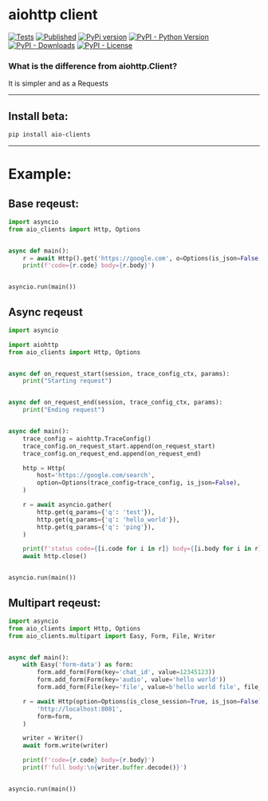 # aiohttp client

[![Tests](https://github.com/skar404/aio-clients/actions/workflows/python-tests.yml/badge.svg)](https://github.com/skar404/aio-clients/actions/workflows/python-tests.yml)
[![Published](https://github.com/skar404/aio-clients/actions/workflows/python-publish.yml/badge.svg)](https://github.com/skar404/aio-clients/actions/workflows/python-publish.yml)
[![PyPi version](https://badgen.net/pypi/v/aio-clients/)](https://pypi.org/project/aio-clients)
[![PyPI - Python Version](https://img.shields.io/pypi/pyversions/aio-clients)](https://pypi.org/project/aio-clients)
[![PyPI - Downloads](https://img.shields.io/pypi/dm/aio-clients)](https://pypi.org/project/aio-clients)
[![PyPI - License](https://img.shields.io/pypi/l/aio-clients)](https://pypi.org/project/aio-clients)

### What is the difference from aiohttp.Client?

It is simpler and as a Requests

----

## Install beta:

```bash
pip install aio-clients
```

----

# Example:

## Base reqeust:

```python
import asyncio
from aio_clients import Http, Options


async def main():
    r = await Http().get('https://google.com', o=Options(is_json=False, is_close_session=True))
    print(f'code={r.code} body={r.body}')


asyncio.run(main())
```

## Async reqeust

```python
import asyncio

import aiohttp
from aio_clients import Http, Options


async def on_request_start(session, trace_config_ctx, params):
    print("Starting request")


async def on_request_end(session, trace_config_ctx, params):
    print("Ending request")


async def main():
    trace_config = aiohttp.TraceConfig()
    trace_config.on_request_start.append(on_request_start)
    trace_config.on_request_end.append(on_request_end)

    http = Http(
        host='https://google.com/search',
        option=Options(trace_config=trace_config, is_json=False),
    )

    r = await asyncio.gather(
        http.get(q_params={'q': 'test'}),
        http.get(q_params={'q': 'hello_world'}),
        http.get(q_params={'q': 'ping'}),
    )

    print(f'status code={[i.code for i in r]} body={[i.body for i in r]}')
    await http.close()


asyncio.run(main())
```

## Multipart reqeust:

```python
import asyncio
from aio_clients import Http, Options
from aio_clients.multipart import Easy, Form, File, Writer


async def main():
    with Easy('form-data') as form:
        form.add_form(Form(key='chat_id', value=12345123))
        form.add_form(Form(key='audio', value='hello world'))
        form.add_form(File(key='file', value=b'hello world file', file_name='test.py'))

    r = await Http(option=Options(is_close_session=True, is_json=False)).post(
        'http://localhost:8081',
        form=form,
    )

    writer = Writer()
    await form.write(writer)

    print(f'code={r.code} body={r.body}')
    print(f'full body:\n{writer.buffer.decode()}')


asyncio.run(main())
```

